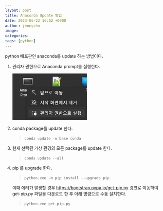 ```yaml
---
layout: post
title: Anaconda Update 방법
date: 2023-06-22 16:52 +0900
author: jeongcho
image:
categories:
tags: [python]
---
```


python 배포판인 anaconda를 update 하는 방법이다.

1. 관리자 권한으로 Anaconda prompt를 실행한다.

    ![input_img1](assets/img/2023-06-22_16_41_21.png)

2. conda package를 update 한다.

    > `conda update -n base conda`

3. 현재 선택된 가상 환경의 모든 package를 update 한다.

    > `conda update --all`

4. pip 를 upgrade 한다.

    > `python.exe -m pip install --upgrade pip`

    이때 에러가 발생할 경우 <a href="https://bootstrap.pypa.io/get-pip.py" target="_blank">https://bootstrap.pypa.io/get-pip.py</a> 링크로 이동하여 get-pip.py 파일을 다운로드 한 후 아래 명령으로 수동 설치한다.

    > `python.exe get-pip.py`
